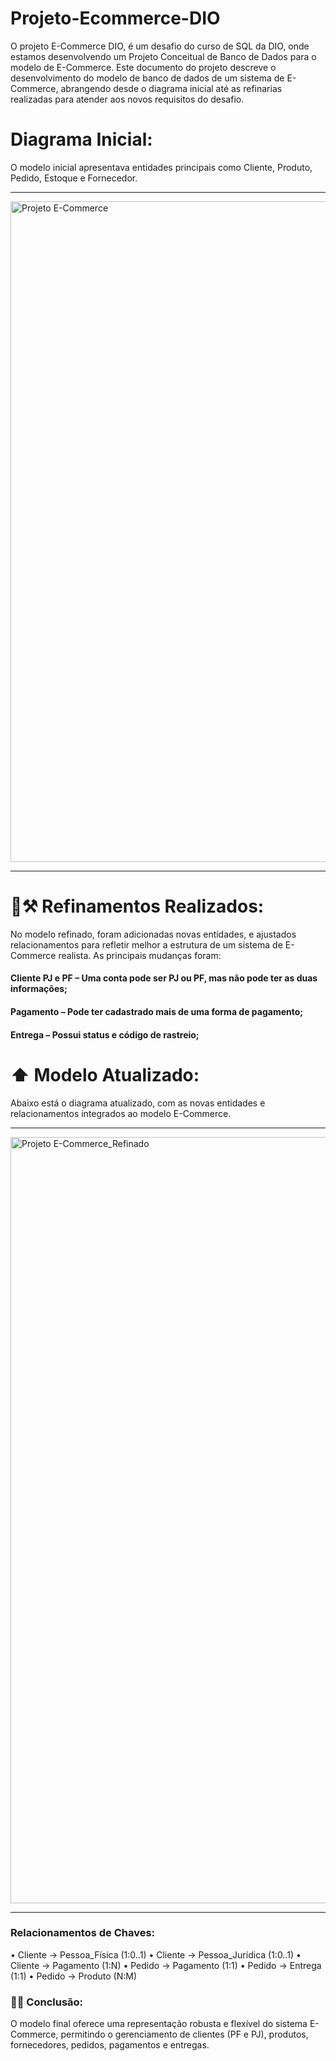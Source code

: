 # Projeto-Ecommerce-DIO
O projeto E-Commerce DIO, é um desafio do curso de SQL da DIO, onde estamos desenvolvendo um Projeto Conceitual de Banco de Dados para o modelo de E-Commerce.
Este documento do projeto descreve o desenvolvimento do modelo de banco de dados de um sistema de E-Commerce, abrangendo desde o diagrama inicial até as refinarias realizadas para atender aos novos requisitos do desafio.

# Diagrama Inicial:

O modelo inicial apresentava entidades principais como Cliente, Produto, Pedido, Estoque e Fornecedor.
____________

<img width="970" height="1057" alt="Projeto E-Commerce" src="https://github.com/user-attachments/assets/4bf77932-b0f4-43f1-8737-5cc1879a6af4" />

____________


# 🧱⚒️ Refinamentos Realizados:

No modelo refinado, foram adicionadas novas entidades, e ajustados relacionamentos para refletir melhor a estrutura de um sistema de E-Commerce realista. As principais mudanças foram:

#### Cliente PJ e PF – Uma conta pode ser PJ ou PF, mas não pode ter as duas informações;
#### Pagamento – Pode ter cadastrado mais de uma forma de pagamento; 
#### Entrega – Possui status e código de rastreio;

# ⬆️ Modelo Atualizado:
 Abaixo está o diagrama atualizado, com as novas entidades e relacionamentos integrados ao
 modelo E-Commerce.

_______________

 <img width="990" height="1226" alt="Projeto E-Commerce_Refinado" src="https://github.com/user-attachments/assets/0210cc2d-aff4-4f62-a202-93f87d1e3547" />

_______________

### Relacionamentos de Chaves:

 • Cliente → Pessoa_Física (1:0..1)
 • Cliente → Pessoa_Jurídica (1:0..1)
 • Cliente → Pagamento (1:N)
 • Pedido → Pagamento (1:1)
 • Pedido → Entrega (1:1)
 • Pedido → Produto (N:M)

### 👏✅ Conclusão:

 O modelo final oferece uma representação robusta e flexível do sistema E-Commerce, permitindo o gerenciamento de clientes (PF e PJ), produtos, fornecedores, pedidos, pagamentos e entregas.

